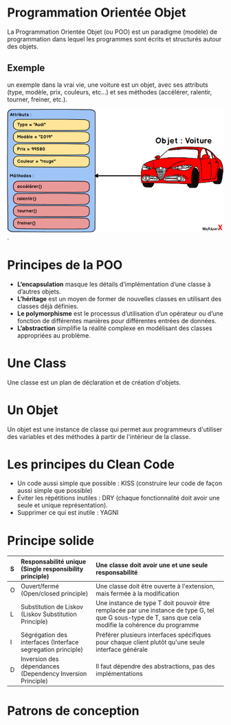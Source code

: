 # Programmation Orientée Objet
La Programmation Orientée Objet (ou POO) est un paradigme (modèle) de programmation dans lequel les programmes sont écrits et structurés autour des objets.
## Exemple
un exemple dans la vrai vie, une voiture est un objet, avec ses attributs (type, modèle, prix, couleurs, etc…) et ses méthodes (accélérer, ralentir, tourner, freiner, etc.).

![POO](car-poo.png).

# Principes de la POO
- **L’encapsulation** masque les détails d’implémentation d’une classe à d’autres objets.
- **L’héritage** est un moyen de former de nouvelles classes en utilisant des classes déjà définies.
- **Le polymorphisme** est le processus d’utilisation d’un opérateur ou d’une fonction de différentes manières pour différentes entrées de données.
- **L’abstraction** simplifie la réalité complexe en modélisant des classes appropriées au problème.
  
# Une Class
Une classe est un plan de déclaration et de création d'objets.

# Un Objet
Un objet est une instance de classe qui permet aux programmeurs d'utiliser des variables et des méthodes à partir de l'intérieur de la classe.

# Les principes du Clean Code
- Un code aussi simple que possible : KISS (construire leur code de façon aussi simple que possible)
- Éviter les répétitions inutiles : DRY (chaque fonctionnalité doit avoir une seule et unique représentation).
- Supprimer ce qui est inutile : YAGNI
# Principe solide 
| S |  Responsabilité unique (Single responsibility principle)|  Une classe doit avoir une et une seule responsabilité|
|:--|:--|:--|
| O | Ouvert/fermé (Open/closed principle) | Une classe doit être ouverte à l'extension, mais fermée à la modification |
| L | Substitution de Liskov (Liskov Substitution Principle) | Une instance de type T doit pouvoir être remplacée par une instance de type G, tel que G sous-type de T, sans que cela modifie la cohérence du programme |
| I |Ségrégation des interfaces (Interface segregation principle)  |  Préférer plusieurs interfaces spécifiques pour chaque client plutôt qu'une seule interface générale|
| D | Inversion des dépendances (Dependency Inversion Principle) | Il faut dépendre des abstractions, pas des implémentations |

# Patrons de conception

